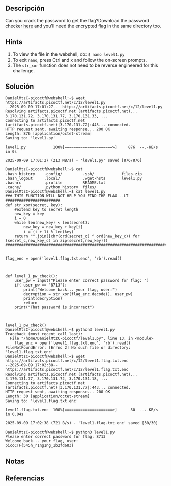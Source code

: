 ## Descripción 
Can you crack the password to get the flag?Download the password checker [here](https://artifacts.picoctf.net/c/12/level1.py) and you'll need the encrypted [flag](https://artifacts.picoctf.net/c/12/level1.flag.txt.enc) in the same directory too.
## Hints
1. To view the file in the webshell, do: `$ nano level1.py`
2. To exit `nano`, press Ctrl and x and follow the on-screen prompts.
3. The `str_xor` function does not need to be reverse engineered for this challenge.
## Solución
```
DanielMtzC-picoctf@webshell:~$ wget https://artifacts.picoctf.net/c/12/level1.py
--2025-09-09 17:01:27--  https://artifacts.picoctf.net/c/12/level1.py
Resolving artifacts.picoctf.net (artifacts.picoctf.net)... 3.170.131.72, 3.170.131.77, 3.170.131.33, ...
Connecting to artifacts.picoctf.net (artifacts.picoctf.net)|3.170.131.72|:443... connected.
HTTP request sent, awaiting response... 200 OK
Length: 876 [application/octet-stream]
Saving to: 'level1.py'

level1.py            100%[=====================>]     876  --.-KB/s    in 0s      

2025-09-09 17:01:27 (213 MB/s) - 'level1.py' saved [876/876]

DanielMtzC-picoctf@webshell:~$ cat 
.bash_history    .config/         .ssh/            files.zip
.bash_logout     .local/          .wget-hsts       level1.py
.bashrc          .profile         README.txt       
.cache/          .python_history  files/           
DanielMtzC-picoctf@webshell:~$ cat level1.py 
### THIS FUNCTION WILL NOT HELP YOU FIND THE FLAG --LT ########################
def str_xor(secret, key):
    #extend key to secret length
    new_key = key
    i = 0
    while len(new_key) < len(secret):
        new_key = new_key + key[i]
        i = (i + 1) % len(key)        
    return "".join([chr(ord(secret_c) ^ ord(new_key_c)) for (secret_c,new_key_c) in zip(secret,new_key)])
###############################################################################


flag_enc = open('level1.flag.txt.enc', 'rb').read()



def level_1_pw_check():
    user_pw = input("Please enter correct password for flag: ")
    if( user_pw == "8713"):
        print("Welcome back... your flag, user:")
        decryption = str_xor(flag_enc.decode(), user_pw)
        print(decryption)
        return
    print("That password is incorrect")



level_1_pw_check()
DanielMtzC-picoctf@webshell:~$ python3 level1.py 
Traceback (most recent call last):
  File "/home/DanielMtzC-picoctf/level1.py", line 13, in <module>
    flag_enc = open('level1.flag.txt.enc', 'rb').read()
FileNotFoundError: [Errno 2] No such file or directory: 'level1.flag.txt.enc'
DanielMtzC-picoctf@webshell:~$ wget https://artifacts.picoctf.net/c/12/level1.flag.txt.enc
--2025-09-09 17:02:38--  https://artifacts.picoctf.net/c/12/level1.flag.txt.enc
Resolving artifacts.picoctf.net (artifacts.picoctf.net)... 3.170.131.77, 3.170.131.72, 3.170.131.18, ...
Connecting to artifacts.picoctf.net (artifacts.picoctf.net)|3.170.131.77|:443... connected.
HTTP request sent, awaiting response... 200 OK
Length: 30 [application/octet-stream]
Saving to: 'level1.flag.txt.enc'

level1.flag.txt.enc  100%[=====================>]      30  --.-KB/s    in 0.04s   

2025-09-09 17:02:38 (721 B/s) - 'level1.flag.txt.enc' saved [30/30]

DanielMtzC-picoctf@webshell:~$ python3 level1.py 
Please enter correct password for flag: 8713
Welcome back... your flag, user:
picoCTF{545h_r1ng1ng_1b2fd683}
```
## Notas

## Referencias
